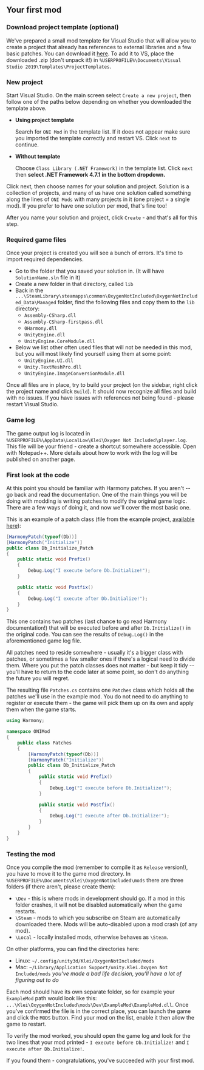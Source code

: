 ## Your first mod

### Download project template (optional)
We've prepared a small mod template for Visual Studio that will allow you to create a project that already has references to external libraries and a few basic patches. You can download it [here](https://github.com/Cairath/Oxygen-Not-Included-Modding/raw/master/resources/ONI%20Mod.zip).
To add it to VS, place the downloaded .zip (don't unpack it!) in `%USERPROFILE%\Documents\Visual Studio 2019\Templates\ProjectTemplates`.

### New project
Start Visual Studio. On the main screen select `Create a new project`, then follow one of the paths below depending on whether you downloaded the template above.

* **Using project template**
  
  Search for `ONI Mod` in the template list. If it does not appear make sure you imported the template correctly and restart VS. Click `next` to continue.

* **Without template**
  
  Choose `Class Library (.NET Framework)` in the template list. Click `next` then **select .NET Framework 4.7.1 in the bottom dropdown.**

Click next, then choose names for your solution and project. Solution is a collection of projects, and many of us have one solution called something along the lines of `ONI Mods` with many projects in it (one project = a single mod). If you prefer to have one solution per mod, that's fine too!

After you name your solution and project, click `Create` - and that's all for this step.

### Required game files
Once your project is created you will see a bunch of errors. It's time to import required dependencies.
* Go to the folder that you saved your solution in. (It will have `SolutionName.sln` file in it)
* Create a new folder in that directory, called `lib`
* Back in the `...\SteamLibrary\steamapps\common\OxygenNotIncluded\OxygenNotIncluded_Data\Managed` folder, find the following files and copy them to the `lib` directory:
  * `Assembly-CSharp.dll`
  * `Assembly-CSharp-firstpass.dll`
  * `0Harmony.dll`
  * `UnityEngine.dll`
  * `UnityEngine.CoreModule.dll`
* Below we list other often used files that will not be needed in this mod, but you will most likely find yourself using them at some point:
  * `UnityEngine.UI.dll`
  * `Unity.TextMeshPro.dll`
  * `UnityEngine.ImageConversionModule.dll`

Once all files are in place, try to build your project (on the sidebar, right click the project name and click `Build`). It should now recognize all files and build with no issues.
If you have issues with references not being found - please restart Visual Studio.

### Game log
The game output log is located in `%USERPROFILE%\AppData\LocalLow\Klei\Oxygen Not Included\player.log`. This file will be your friend - create a shortcut somewhere accessible. Open with Notepad++. More details about how to work with the log will be published on another page.

### First look at the code
At this point you should be familiar with Harmony patches. If you aren't -- go back and read the documentation. One of the main things you will be doing with modding is writing patches to modify the original game logic. There are a few ways of doing it, and now we'll cover the most basic one.

This is an example of a patch class (file from the example project, [available here](https://github.com/Cairath/Oxygen-Not-Included-Modding/blob/master/examples/ONI%20Hello%20World%20Mod/ONIMod/Patches.cs)):
```cs
[HarmonyPatch(typeof(Db))]
[HarmonyPatch("Initialize")]
public class Db_Initialize_Patch
{
    public static void Prefix()
    {
        Debug.Log("I execute before Db.Initialize!");
    }

    public static void Postfix()
    {
        Debug.Log("I execute after Db.Initialize!");
    }
}
```

This one contains two patches (last chance to go read Harmony documentation!) that will be executed before and after `Db.Initialize()` in the original code. You can see the results of `Debug.Log()` in the aforementioned game log file.

All patches need to reside somewhere - usually it's a bigger class with patches, or sometimes a few smaller ones if there's a logical need to divide them. Where you put the patch classes does not matter - but keep it tidy -- you'll have to return to the code later at some point, so don't do anything the future you will regret.

The resulting file `Patches.cs` contains one `Patches` class which holds all the patches we'll use in the example mod. You do not need to do anything to register or execute them - the game will pick them up on its own and apply them when the game starts.

```cs
using Harmony;

namespace ONIMod
{
	public class Patches
	{
		[HarmonyPatch(typeof(Db))]
		[HarmonyPatch("Initialize")]
		public class Db_Initialize_Patch
		{
			public static void Prefix()
			{
				Debug.Log("I execute before Db.Initialize!");
			}

			public static void Postfix()
			{
				Debug.Log("I execute after Db.Initialize!");
			}
		}
	}
}
```

### Testing the mod
Once you compile the mod (remember to compile it as `Release` version!), you have to move it to the game mod directory. 
In `%USERPROFILE%\Documents\Klei\OxygenNotIncluded\mods` there are three folders (if there aren't, please create them):
* `\Dev` - this is where mods in development should go. If a mod in this folder crashes, it will not be disabled automatically when the game restarts.
* `\Steam` - mods to which you subscribe on Steam are automatically downloaded there. Mods will be auto-disabled upon a mod crash (of any mod).
* `\Local` - locally installed mods, otherwise behaves as `\Steam`. 

On other platforms, you can find the directories here:
* Linux: `~/.config/unity3d/Klei/OxygenNotIncluded/mods`
* Mac: `~/Library/Application Support/unity.Klei.Oxygen Not Included/mods` *you've made a bad life decision, you'll have a lot of figuring out to do*

Each mod should have its own separate folder, so for example your `ExampleMod` path would look like this:
`...\Klei\OxygenNotIncluded\mods\Dev\ExampleMod\ExampleMod.dll`. Once you've confirmed the file is in the correct place, you can launch the game and click the `MODS` button. Find your mod on the list, enable it then allow the game to restart.

To verify the mod worked, you should open the game log and look for the two lines that your mod printed - `I execute before Db.Initialize!` and `I execute after Db.Initialize!`.

If you found them - congratulations, you've succeeded with your first mod.

